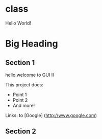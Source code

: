 class
=====


Hello World!

# Big Heading

## Section 1

hello welcome to GUI II 

This project does:

* Point 1
* Point 2
* And more!


Links: to [Google] (http://www.google.com)

## Section 2
